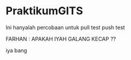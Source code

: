 # PraktikumGITS
Ini hanyalah percobaan untuk pull test push test

FARHAN : APAKAH IYAH GALANG KECAP ??

iya bang